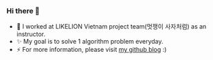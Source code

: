 ### Hi there 👋

<!--
**aimclee/aimclee** is a ✨ _special_ ✨ repository because its `README.md` (this file) appears on your GitHub profile.
- 🌱 I’m currently learning ...
- 👯 I’m looking to collaborate on ...
- 🤔 I’m looking for help with ...
- 💬 Ask me about ...
- 📫 How to reach me: ...
- 😄 Pronouns: ...
- ⚡ Fun fact: ...
-->

- 🔭 I worked at LIKELION Vietnam project team(멋쟁이 사자처럼) as an instructor.
- ✨ My goal is to solve 1 algorithm problem everyday.
- ⚡ For more information, please visit [my github blog](https://aimclee.github.io) :)


